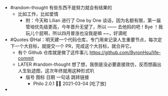 - #random-thought 有些东西不是努力就会有结果的
	- 比如工作，比如爱情
		- 附：今天和 Lilian 进行了 One by One 谈话，因为名额有限，第一届管培优先级更高，今年晋升无望了，所以 —— 去他妈的吧！Bye ！我玩儿个屁啊，所以四月普涨也没我是嘛 ~~，好滴呢
- #Quotes @Hal：明天建一个代码仓库，专门用来记录人生重要节点，每次定下一个大目标，就提交一个 PR，完成这个大目标，就合并它。
	- 有个 Github 仓库就是做了这件事儿 https://github.com/ByronHsu/life-commit
	- LATER #random-thought 想了想，我倒是没必要直接效仿，反而想画出人生轨迹图，这次年终就用这种形式叭
		- 版号 图标 日期 一句话 跳转链接
			- Philo 2.0.1 🤸‍♂️ 2021-03-04 [吃了放]
-